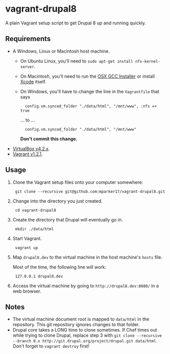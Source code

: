 # vagrant-drupal8 #

A plain Vagrant setup script to get Drupal 8 up and running quickly.

## Requirements ##

* A Windows, Linux or Macintosh host machine.
    * On Ubuntu Linux, you'll need to `sudo apt-get install nfs-kernel-server`.
    * On Macintosh, you'll need to run the [OSX GCC Installer][osx-gcc-installer] or install [Xcode][xcode] itself.
    * On Windows, you'll have to change the line in the `Vagrantfile` that says

            config.vm.synced_folder "./data/html", "/mnt/www", :nfs => true

      … to …

            config.vm.synced_folder "./data/html", "/mnt/www"

      **Don't commit this change.**
* [VirtualBox v4.2.x][virtualbox].
* [Vagrant v1.2.1][vagrant].

[osx-gcc-installer]: https://github.com/kennethreitz/osx-gcc-installer
[xcode]: https://developer.apple.com/technologies/mac/#xcode
[virtualbox]: https://www.virtualbox.org/
[vagrant]: http://www.vagrantup.com/

## Usage ##

1. Clone the Vagrant setup files onto your computer somewhere:

        git clone --recursive git@github.com:mparker17/vagrant-drupal8.git

2. Change into the directory you just created.

        cd vagrant-drupal8

3. Create the directory that Drupal will eventually go in.

        mkdir ./data/html

4. Start Vagrant.

        vagrant up

5. Map `drupal8.dev` to the virtual machine in the host machine's `hosts` file.

    Most of the time, the following line will work:

        127.0.0.1 drupal8.dev

6. Access the virtual machine by going to `http://drupal8.dev:8080/` in a web browser.

## Notes ##

* The virtual machine document root is mapped to `data/html` in the repository. This git repository ignores changes to that folder.
* Drupal core takes a LONG time to clone sometimes. If Chef times out while trying to clone Drupal, replace step 3 with `git clone --recursive --branch 8.x http://git.drupal.org/project/drupal.git data/html`. Don't forget to `vagrant destroy` first!
